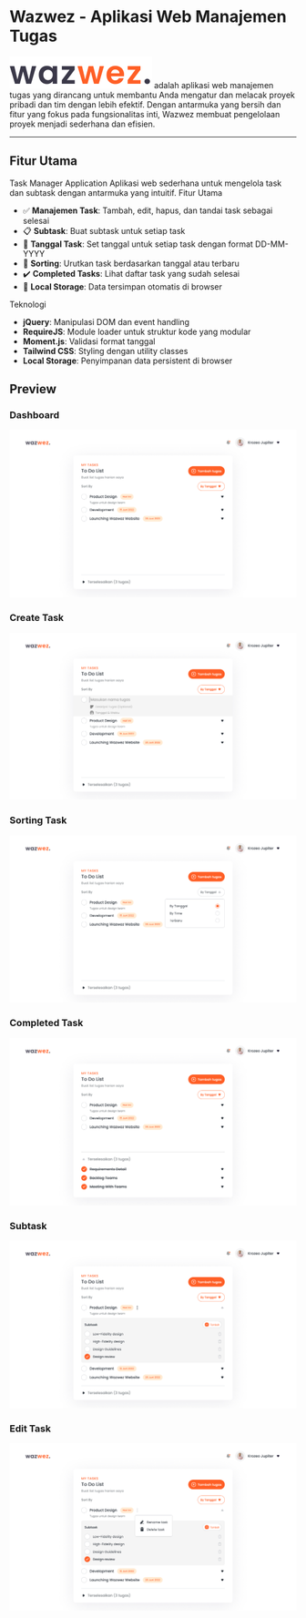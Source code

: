 # Wazwez - Aplikasi Web Manajemen Tugas

![Wazwez Logo](./assets/icon/icon-logo.svg) adalah aplikasi web manajemen tugas yang dirancang untuk membantu Anda mengatur dan melacak proyek pribadi dan tim dengan lebih efektif. Dengan antarmuka yang bersih dan fitur yang fokus pada fungsionalitas inti, Wazwez membuat pengelolaan proyek menjadi sederhana dan efisien.

---

## Fitur Utama

Task Manager Application
Aplikasi web sederhana untuk mengelola task dan subtask dengan antarmuka yang intuitif.
Fitur Utama

- ✅ **Manajemen Task**: Tambah, edit, hapus, dan tandai task sebagai selesai
- 📋 **Subtask**: Buat subtask untuk setiap task
- 📅 **Tanggal Task**: Set tanggal untuk setiap task dengan format DD-MM-YYYY
- 🔄 **Sorting**: Urutkan task berdasarkan tanggal atau terbaru
- ✔️ **Completed Tasks**: Lihat daftar task yang sudah selesai
- 💾 **Local Storage**: Data tersimpan otomatis di browser

Teknologi

- **jQuery**: Manipulasi DOM dan event handling
- **RequireJS**: Module loader untuk struktur kode yang modular
- **Moment.js**: Validasi format tanggal
- **Tailwind CSS**: Styling dengan utility classes
- **Local Storage**: Penyimpanan data persistent di browser

## Preview

### Dashboard

![alt text](assets/img/ss-wazwes/Dashboard-Default.png)

### Create Task

![alt text](<assets/img/ss-wazwes/Dashboard-Create Tugas.png>)

### Sorting Task

![alt text](<assets/img/ss-wazwes/Dashboard-Sort by.png>)

### Completed Task

![alt text](<assets/img/ss-wazwes/Dashboard-See Completed Tasks.png>)

### Subtask

![alt text](<assets/img/ss-wazwes/Dashboard-Dropdown Checklist.png>)

### Edit Task

![alt text](<assets/img/ss-wazwes/Dashboard-Delete & Rename.png>)
